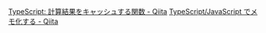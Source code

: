 [TypeScript: 計算結果をキャッシュする関数 - Qiita](https://qiita.com/suin/items/c19a0be9c64783c03ca0)
[TypeScript/JavaScript でメモ化する - Qiita](https://qiita.com/piggydev/items/f240c48e4dd40224b0af)
